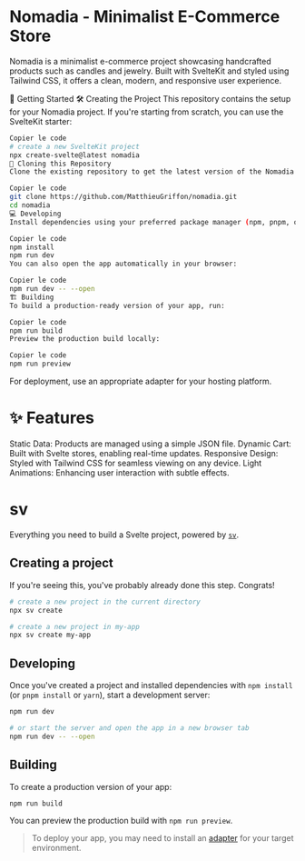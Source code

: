 # Nomadia - Minimalist E-Commerce Store

Nomadia is a minimalist e-commerce project showcasing handcrafted products such as candles and jewelry. Built with SvelteKit and styled using Tailwind CSS, it offers a clean, modern, and responsive user experience.

🚀 Getting Started
🛠️ Creating the Project
This repository contains the setup for your Nomadia project. If you're starting from scratch, you can use the SvelteKit starter:

```bash
Copier le code
# create a new SvelteKit project
npx create-svelte@latest nomadia
📂 Cloning this Repository
Clone the existing repository to get the latest version of the Nomadia project:
```


```bash
Copier le code
git clone https://github.com/MatthieuGriffon/nomadia.git
cd nomadia
💻 Developing
Install dependencies using your preferred package manager (npm, pnpm, or yarn) and start the development server:
```

```bash
Copier le code
npm install
npm run dev
You can also open the app automatically in your browser:
```

```bash
Copier le code
npm run dev -- --open
🏗️ Building
To build a production-ready version of your app, run:
```

```bash
Copier le code
npm run build
Preview the production build locally:
```

```bash
Copier le code
npm run preview
```
For deployment, use an appropriate adapter for your hosting platform.

# ✨ Features
Static Data: Products are managed using a simple JSON file.
Dynamic Cart: Built with Svelte stores, enabling real-time updates.
Responsive Design: Styled with Tailwind CSS for seamless viewing on any device.
Light Animations: Enhancing user interaction with subtle effects.











# sv

Everything you need to build a Svelte project, powered by [`sv`](https://github.com/sveltejs/cli).

## Creating a project

If you're seeing this, you've probably already done this step. Congrats!

```bash
# create a new project in the current directory
npx sv create

# create a new project in my-app
npx sv create my-app
```

## Developing

Once you've created a project and installed dependencies with `npm install` (or `pnpm install` or `yarn`), start a development server:

```bash
npm run dev

# or start the server and open the app in a new browser tab
npm run dev -- --open
```

## Building

To create a production version of your app:

```bash
npm run build
```

You can preview the production build with `npm run preview`.

> To deploy your app, you may need to install an [adapter](https://svelte.dev/docs/kit/adapters) for your target environment.
